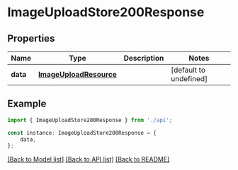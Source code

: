 # ImageUploadStore200Response


## Properties

Name | Type | Description | Notes
------------ | ------------- | ------------- | -------------
**data** | [**ImageUploadResource**](ImageUploadResource.md) |  | [default to undefined]

## Example

```typescript
import { ImageUploadStore200Response } from './api';

const instance: ImageUploadStore200Response = {
    data,
};
```

[[Back to Model list]](../README.md#documentation-for-models) [[Back to API list]](../README.md#documentation-for-api-endpoints) [[Back to README]](../README.md)
